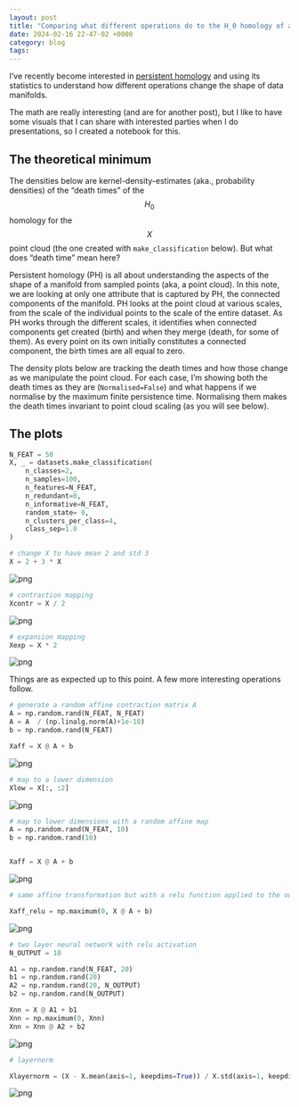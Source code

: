 ```yaml
---
layout: post
title: "Comparing what different operations do to the H_0 homology of a point cloud."
date: 2024-02-16 22-47-02 +0000
category: blog
tags: 
---
```




I’ve recently become interested in [persistent homology](https://jeremykun.com/2013/04/03/homology-theory-a-primer/) and using its statistics to understand how different operations change the shape of data manifolds.

The math are really interesting (and are for another post), but I like to have some visuals that I can share with interested parties when I do presentations, so I created a notebook for this.

## The theoretical minimum

The densities below are kernel-density-estimates (aka., probability densities) of the “death times” of the $$H_0$$ homology for the $$X$$ point cloud (the one created with `make_classification` below). But what does “death time” mean here?

Persistent homology (PH) is all about understanding the aspects of the shape of a manifold from sampled points (aka, a point cloud). In this note, we are looking at only one attribute that is captured by PH, the connected components of the manifold. PH looks at the point cloud at various scales, from the scale of the individual points to the scale of the entire dataset. As PH works through the different scales, it identifies when connected components get created (birth) and when they merge (death, for some of them). As every point on its own initially constitutes a connected component, the birth times are all equal to zero.

The density plots below are tracking the death times and how those change as we manipulate the point cloud. For each case, I’m showing both the death times as they are (`Normalised=False`) and what happens if we normalise by the maximum finite persistence time. Normalising them makes the death times invariant to point cloud scaling (as you will see below).

## The plots

```python
N_FEAT = 50
X, _ = datasets.make_classification(
    n_classes=2,
    n_samples=100,
    n_features=N_FEAT,
    n_redundant=0,
    n_informative=N_FEAT,
    random_state= 0,
    n_clusters_per_class=4,
    class_sep=1.0
)

# change X to have mean 2 and std 3
X = 2 + 3 * X
```

![png](http://kgourgou.me/assets/output_files/output_3_0.png)

```python
# contraction mapping
Xcontr = X / 2
```

![png](http://kgourgou.me/assets/output_files/output_4_0.png)

```python
# expansion mapping
Xexp = X * 2
```

![png](http://kgourgou.me/assets/output_files/output_5_0.png)

Things are as expected up to this point. A few more interesting operations follow.

```python
# generate a random affine contraction matrix A
A = np.random.rand(N_FEAT, N_FEAT)
A = A  / (np.linalg.norm(A)+1e-10)
b = np.random.rand(N_FEAT)

Xaff = X @ A + b
```

![png](http://kgourgou.me/assets/output_files/output_6_1.png)

```python
# map to a lower dimension
Xlow = X[:, :2]
```

![png](http://kgourgou.me/assets/output_files/output_7_0.png)

```python
# map to lower dimensions with a random affine map
A = np.random.rand(N_FEAT, 10)
b = np.random.rand(10)


Xaff = X @ A + b
```

![png](http://kgourgou.me/assets/output_files/output_8_1.png)

```python
# same affine transformation but with a relu function applied to the output

Xaff_relu = np.maximum(0, X @ A + b)
```

![png](http://kgourgou.me/assets/output_files/output_9_0.png)

```python
# two layer neural network with relu activation
N_OUTPUT = 10

A1 = np.random.rand(N_FEAT, 20)
b1 = np.random.rand(20)
A2 = np.random.rand(20, N_OUTPUT)
b2 = np.random.rand(N_OUTPUT)

Xnn = X @ A1 + b1
Xnn = np.maximum(0, Xnn)
Xnn = Xnn @ A2 + b2

```

![png](http://kgourgou.me/assets/output_files/output_10_1.png)

```python
# layernorm

Xlayernorm = (X - X.mean(axis=1, keepdims=True)) / X.std(axis=1, keepdims=True)

```

![png](http://kgourgou.me/assets/output_files/output_11_0.png)
